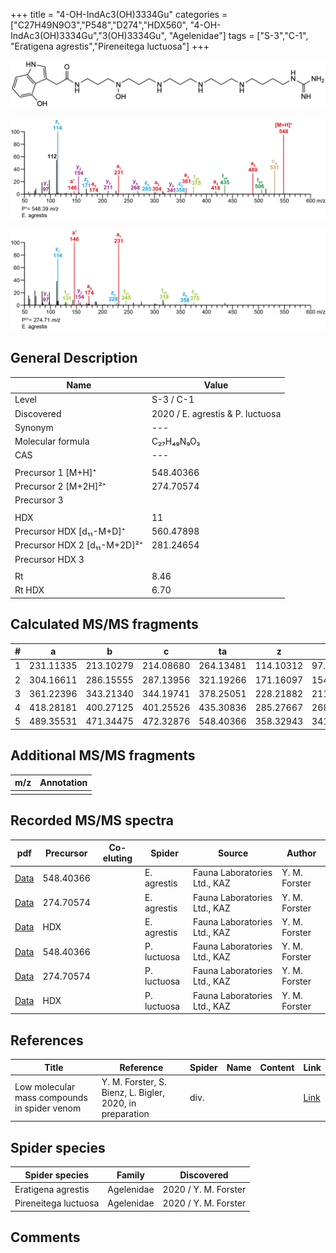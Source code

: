 +++
title = "4-OH-IndAc3(OH)3334Gu"
categories = ["C27H49N9O3","P548","D274","HDX560",
"4-OH-IndAc3(OH)3334Gu","3(OH)3334Gu",
"Agelenidae"]
tags = ["S-3","C-1",
"Eratigena agrestis","Pireneitega luctuosa"]
+++

![](/img/4-OH-IndAc3(OH)3334Gu.png)

![](/img_MSMS/548_4-OH-IndAc3(OH)3334Gu_Ea.png?classes=border)

![](/img_MSMS/548_4-OH-IndAc3(OH)3334Gu_Ea_2.png?classes=border)

## General Description

| Name                       | Value              |
|----------------------------|--------------------|
| Level                      | S-3 / C-1          |
| Discovered                 | 2020 / E. agrestis & P. luctuosa |
| Synonym                    | ---                |
| Molecular formula          | C₂₇H₄₉N₉O₃                   |
| CAS                        | ---                |
|                            |                    |
| Precursor 1 [M+H]⁺         | 548.40366                   |
| Precursor 2 [M+2H]²⁺       | 274.70574                   |
| Precursor 3                |                    |
|                            |                    |
| HDX                        | 11                   |
| Precursor HDX   [d₁₁-M+D]⁺   | 560.47898                   |
| Precursor HDX 2 [d₁₁-M+2D]²⁺ | 281.24654                   |
| Precursor HDX 3            |                    |
|                            |                    |
| Rt                         | 8.46                   |
| Rt HDX                     | 6.70                   |

## Calculated MS/MS fragments

| # | a         | b         | c         | ta        | z         | y         | tz        |
|---|-----------|-----------|-----------|-----------|-----------|-----------|-----------|
| 1 | 231.11335 | 213.10279 | 214.08680 | 264.13481 | 114.10312 | 97.07657 | 131.12967 |
| 2 | 304.16611 | 286.15555 | 287.13956 | 321.19266 | 171.16097 | 154.13442 | 188.18752 |
| 3 | 361.22396 | 343.21340 | 344.19741 | 378.25051 | 228.21882 | 211.19227 | 245.24537 |
| 4 | 418.28181 | 400.27125 | 401.25526 | 435.30836 | 285.27667 | 268.25012 | 318.29813 |
| 5 | 489.35531 | 471.34475 | 472.32876 | 548.40366 | 358.32943 | 341.30288 | 375.35598 |

## Additional MS/MS fragments

| m/z | Annotation |
|-----|------------|
|     |            |

## Recorded MS/MS spectra

| pdf                                             | Precursor | Co-eluting | Spider      | Source                       | Author        |
|-------------------------------------------------|-----------|------------|-------------|------------------------------|---------------|
| [Data](/pdf/E-agrestis/548_4-OH-IndAc3(OH)3334Gu_Ea.pdf)   | 548.40366 |            | E. agrestis | Fauna Laboratories Ltd., KAZ | Y. M. Forster |
| [Data](/pdf/E-agrestis/548_4-OH-IndAc3(OH)3334Gu_Ea_2.pdf)   | 274.70574 |            | E. agrestis | Fauna Laboratories Ltd., KAZ | Y. M. Forster |
| [Data](/pdf/E-agrestis/548_4-OH-IndAc3(OH)3334Gu_Ea_HDX.pdf)   | HDX |            | E. agrestis | Fauna Laboratories Ltd., KAZ | Y. M. Forster |
| [Data](/pdf/P-luctuosa/548_4-OH-IndAc3(OH)3334Gu_Pl.pdf) | 548.40366 |           | P. luctuosa | Fauna Laboratories Ltd., KAZ | Y. M. Forster |
| [Data](/pdf/P-luctuosa/548_4-OH-IndAc3(OH)3334Gu_Pl_2.pdf) | 274.70574 |           | P. luctuosa | Fauna Laboratories Ltd., KAZ | Y. M. Forster |
| [Data](/pdf/P-luctuosa/548_4-OH-IndAc3(OH)3334Gu_Pl_HDX.pdf) | HDX |           | P. luctuosa | Fauna Laboratories Ltd., KAZ | Y. M. Forster |


## References

| Title | Reference | Spider | Name | Content | Link |
|-------|-----------|--------|------|---------|------|
| Low molecular mass compounds in spider venom      | Y. M. Forster, S. Bienz, L. Bigler, 2020, in preparation          | div.       |   |   | [Link](unknown) |

## Spider species

| Spider species     | Family     | Discovered           |
|--------------------|------------|----------------------|
| Eratigena agrestis | Agelenidae | 2020 / Y. M. Forster |
| Pireneitega luctuosa | Agelenidae | 2020 / Y. M. Forster |

## Comments